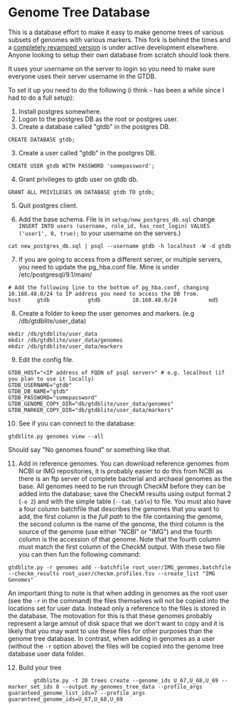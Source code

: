 # Genome Tree Database
This is a database effort to make it easy to make genome trees 
of various subsets of genomes with various markers. This fork
is behind the times and a [completely revamped version](https://github.com/Ecogenomics/GTDBNCBI)
is under active development elsewhere. Anyone looking to setup
their own database from scratch should look there.

It uses your username on the server to login so you need to make sure everyone uses their server username in the GTDB.

To set it up you need to do the following (i think - has been a while since I had to do a full setup):

1. Install postgres somewhere. 
2. Logon to the postgres DB as the root or postgres user.
3. Create a database called "gtdb" in the postgres DB.
```
CREATE DATABASE gtdb;
```
3. Create a user called "gtdb" in the postgres DB.
```
CREATE USER gtdb WITH PASSWORD 'somepassword';
```
4. Grant privileges to gtdb user on gtdb db.
```
GRANT ALL PRIVILEGES ON DATABASE gtdb TO gtdb;
```
5. Quit postgres client.

6. Add the base schema. File is in `setup/new_postgres_db.sql` change `INSERT INTO users (username, role_id, has_root_login) VALUES ('user1', 0, true);` to your username on the servers.)

``` 
cat new_postgres_db.sql | psql --username gtdb -h localhost -W -d gtdb
```

7.  If you are going to access from a different server, or multiple servers, you need to update the pg_hba.conf file. Mine is under /etc/postgresql/9.1/main/
```
# Add the following line to the bottom of pg_hba.conf, changing 10.168.48.0/24 to IP address you need to access the DB from.
host     gtdb            gtdb          10.168.48.0/24          md5
```
8.  Create a folder to keep the user genomes and markers. (e.g /db/gtdblite/user_data)
```    
mkdir /db/gtdblite/user_data
mkdir /db/gtdblite/user_data/genomes
mkdir /db/gtdblite/user_data/markers
```
9.  Edit the config file.
```    
GTDB_HOST="<IP address of FQDN of psql server>" # e.g. localhost (if you plan to use it locally)
GTDB_USERNAME="gtdb"
GTDB_DB_NAME="gtdb"
GTDB_PASSWORD="somepassword"
GTDB_GENOME_COPY_DIR="db/gtdblite/user_data/genomes"
GTDB_MARKER_COPY_DIR="db/gtdblite/user_data/markers"
```

10. See if you can connect to the database:
```
gtdblite.py genomes view --all
```
Should say "No genomes found" or something like that.

11. Add in reference genomes. You can download reference genomes from
    NCBI or IMG repositories, it is probably easier to do this from
    NCBI as there is an ftp server of complete bacterial and archaeal
    genomes as the base. All genomes need to be run through CheckM before
    they can be added into the database; save the CheckM results using
    output format 2 (`-o 2`) and with the simple table (`--tab_table`)
    to file. You must also have a four column batchfile that describes
    the genomes that you want to add, the first column is the *full
    path* to the file containing the genome, the second column is the
    name of the genome, the third column is the source of the genome
    (use either "NCBI" or "IMG") and the fourth column is the accession
    of that genome. Note that the fourth column must match the first
    column of the CheckM output. With these two file you can then fun
    the following command:

```
gtdblite.py -r genomes add --batchfile root_user/IMG_genomes.batchfile --checkm_results root_user/checkm.profiles.tsv --create_list "IMG Genomes"
```

An important thing to note is that when adding in genomes as the root
user (see the `-r` in the command) the files themselves will not be
copied into the locations set for user data. Instead only a reference
to the files is stored in the database. The motovation for this is
that these genomes probably represent a large amout of disk space that
we don't want to copy and it is likely that you may want to use these
files for other purposes than the genome tree database. In contrast,
when adding in genomes as a user (without the `-r` option above) the
files will be copied into the genome tree database user data folder.

12. Build your tree
```
        gtdblite.py -t 20 trees create --genome_ids U_67,U_68,U_69 --marker_set_ids 8 --output my_genomes_tree_data --profile_args guaranteed_genome_list_ids=7 --profile_args guaranteed_genome_ids=U_67,U_68,U_69
```

